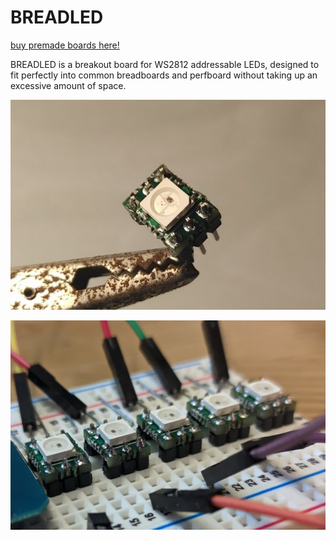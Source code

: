 # BREADLED
[buy premade boards here!](https://www.ebay.com/itm/403397130398)

BREADLED is a breakout board for WS2812 addressable LEDs, designed to fit perfectly into common breadboards and perfboard without taking up an excessive amount of space.

![the thingy](images/justone.jpg)

![on breadboard](images/breadboard.jpg)
